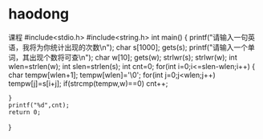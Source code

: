 # haodong
课程
#include<stdio.h>
#include<string.h>
int main()
{
	printf("请输入一句英语，我将为你统计出现的次数\n");
	char s[1000];
	gets(s);
	printf("请输入一个单词，其出现个数将可查\n");
	char w[10];
	gets(w);
	strlwr(s);
	strlwr(w);
	int wlen=strlen(w);
	int slen=strlen(s);
	int cnt=0;
	for(int i=0;i<=slen-wlen;i++)
	{
		char tempw[wlen+1];
		tempw[wlen]='\0';
		for(int j=0;j<wlen;j++) tempw[j]=s[i+j];
		if(strcmp(tempw,w)==0) cnt++;
		 
	}
	printf("%d",cnt);
	return 0;
}
